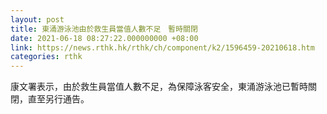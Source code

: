 ```yaml
---
layout: post
title: 東涌游泳池由於救生員當值人數不足　暫時關閉
date: 2021-06-18 08:27:22.000000000 +08:00
link: https://news.rthk.hk/rthk/ch/component/k2/1596459-20210618.htm
categories: rthk
---
```


康文署表示，由於救生員當值人數不足，為保障泳客安全，東涌游泳池已暫時關閉，直至另行通告。
